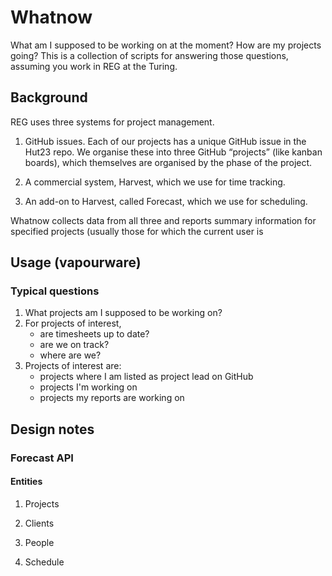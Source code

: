 # Whatnow

What am I supposed to be working on at the moment? How are my projects going?
This is a collection of scripts for answering those questions, assuming you work
in REG at the Turing.

## Background

REG uses three systems for project management.

1. GitHub issues. Each of our projects has a unique GitHub issue in the Hut23
   repo. We organise these into three GitHub “projects” (like kanban boards),
   which themselves are organised by the phase of the project.
   
2. A commercial system, Harvest, which we use for time tracking.

3. An add-on to Harvest, called Forecast, which we use for scheduling.

Whatnow collects data from all three and reports summary information for
specified projects (usually those for which the current user is


## Usage (vapourware)

### Typical questions

1. What projects am I supposed to be working on?
2. For projects of interest, 
   - are timesheets up to date?
   - are we on track?
   - where are we?
3. Projects of interest are:
   - projects where I am listed as project lead on GitHub
   - projects I'm working on
   - projects my reports are working on

## Design notes

### Forecast API

#### Entities

1. Projects

2. Clients

3. People

4. Schedule
